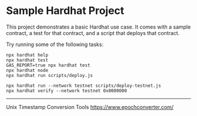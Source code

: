 # Sample Hardhat Project

This project demonstrates a basic Hardhat use case. It comes with a sample contract, a test for that contract, and a script that deploys that contract.

Try running some of the following tasks:

```shell
npx hardhat help
npx hardhat test
GAS_REPORT=true npx hardhat test
npx hardhat node
npx hardhat run scripts/deploy.js

npx hardhat run --network testnet scripts/deploy-testnet.js
npx hardhat verify --network testnet 0x0000000

```

---

Unix Timestamp Conversion Tools
https://www.epochconverter.com/
